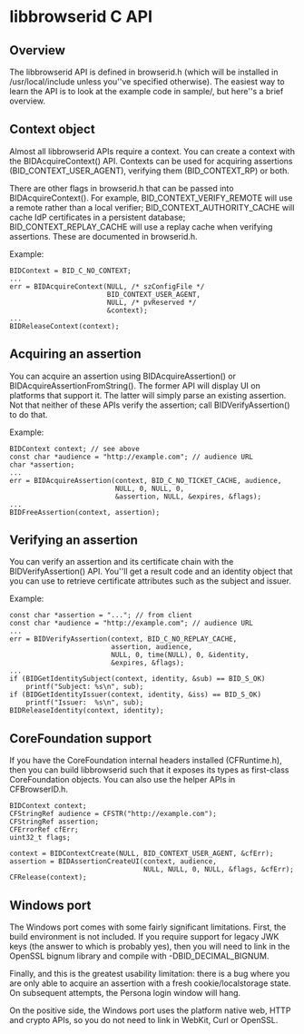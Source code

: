# libbrowserid C API

## Overview

The libbrowserid API is defined in browserid.h (which will be installed in
/usr/local/include unless you''ve specified otherwise). The easiest way to learn
the API is to look at the example code in sample/, but here''s a brief overview.

## Context object

Almost all libbrowserid APIs require a context. You can create a context with
the BIDAcquireContext() API. Contexts can be used for acquiring assertions
(BID\_CONTEXT\_USER\_AGENT), verifying them (BID\_CONTEXT\_RP) or both.

There are other flags in browserid.h that can be passed into
BIDAcquireContext(). For example, BID\_CONTEXT\_VERIFY\_REMOTE will use a
remote rather than a local verifier; BID\_CONTEXT\_AUTHORITY\_CACHE will cache
IdP certificates in a persistent database; BID\_CONTEXT\_REPLAY\_CACHE will use
a replay cache when verifying assertions. These are documented in browserid.h.

Example:

    BIDContext = BID_C_NO_CONTEXT;
    ...
    err = BIDAcquireContext(NULL, /* szConfigFile */
                            BID_CONTEXT_USER_AGENT,
                            NULL, /* pvReserved */
                            &context);
    ...
    BIDReleaseContext(context);

## Acquiring an assertion

You can acquire an assertion using BIDAcquireAssertion() or
BIDAcquireAssertionFromString(). The former API will display UI on platforms
that support it. The latter will simply parse an existing assertion. Not that
neither of these APIs verify the assertion; call BIDVerifyAssertion() to do
that.

Example:

    BIDContext context; // see above
    const char *audience = "http://example.com"; // audience URL
    char *assertion;
    ...
    err = BIDAcquireAssertion(context, BID_C_NO_TICKET_CACHE, audience,
                              NULL, 0, NULL, 0,
                              &assertion, NULL, &expires, &flags);
    ...
    BIDFreeAssertion(context, assertion);

## Verifying an assertion

You can verify an assertion and its certificate chain with the
BIDVerifyAssertion() API. You''ll get a result code and an identity object that
you can use to retrieve certificate attributes such as the subject and issuer.

Example:

    const char *assertion = "..."; // from client
    const char *audience = "http://example.com"; // audience URL
    ...
    err = BIDVerifyAssertion(context, BID_C_NO_REPLAY_CACHE,
                             assertion, audience,
                             NULL, 0, time(NULL), 0, &identity,
                             &expires, &flags);
    ...
    if (BIDGetIdentitySubject(context, identity, &sub) == BID_S_OK)
        printf("Subject: %s\n", sub);
    if (BIDGetIdentityIssuer(context, identity, &iss) == BID_S_OK)
        printf("Issuer:  %s\n", sub);
    BIDReleaseIdentity(context, identity);

## CoreFoundation support

If you have the CoreFoundation internal headers installed (CFRuntime.h), then
you can build libbrowserid such that it exposes its types as first-class
CoreFoundation objects. You can also use the helper APIs in CFBrowserID.h.

    BIDContext context;
    CFStringRef audience = CFSTR("http://example.com");
    CFStringRef assertion;
    CFErrorRef cfErr;
    uint32_t flags;

    context = BIDContextCreate(NULL, BID_CONTEXT_USER_AGENT, &cfErr);
    assertion = BIDAssertionCreateUI(context, audience,
                                     NULL, NULL, 0, NULL, &flags, &cfErr);
    CFRelease(context);

## Windows port

The Windows port comes with some fairly significant limitations. First, the
build environment is not included. If you require support for legacy JWK keys
(the answer to which is probably yes), then you will need to link in the
OpenSSL bignum library and compile with -DBID\_DECIMAL\_BIGNUM.

Finally, and this is the greatest usability limitation: there is a bug where
you are only able to acquire an assertion with a fresh cookie/localstorage
state. On subsequent attempts, the Persona login window will hang.

On the positive side, the Windows port uses the platform native web, HTTP and
crypto APIs, so you do not need to link in WebKit, Curl or OpenSSL.
